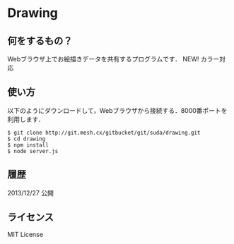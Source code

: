 Drawing
===============

## 何をするもの？

Webブラウザ上でお絵描きデータを共有するプログラムです．
NEW! カラー対応

## 使い方

以下のようにダウンロードして，Webブラウザから接続する．8000番ポートを利用します．

```
$ git clone http://git.mesh.cx/gitbucket/git/suda/drawing.git
$ cd drawing
$ npm install
$ node server.js
```

## 履歴

2013/12/27 公開

## ライセンス

MIT License

